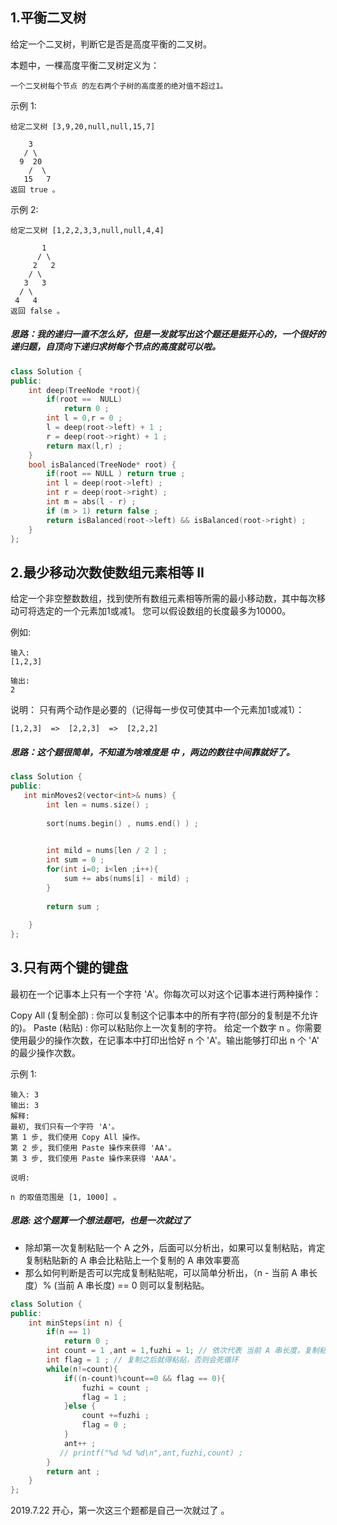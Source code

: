 ## 1.平衡二叉树
给定一个二叉树，判断它是否是高度平衡的二叉树。

本题中，一棵高度平衡二叉树定义为：
```
一个二叉树每个节点 的左右两个子树的高度差的绝对值不超过1。
```
示例 1:
```
给定二叉树 [3,9,20,null,null,15,7]

    3
   / \
  9  20
    /  \
   15   7
返回 true 。
```
示例 2:
```
给定二叉树 [1,2,2,3,3,null,null,4,4]

       1
      / \
     2   2
    / \
   3   3
  / \
 4   4
返回 false 。
```
##### 思路：我的递归一直不怎么好，但是一发就写出这个题还是挺开心的，一个很好的递归题，自顶向下递归求树每个节点的高度就可以啦。
```C++
class Solution {
public:
    int deep(TreeNode *root){
        if(root ==  NULL)
            return 0 ; 
        int l = 0,r = 0 ; 
        l = deep(root->left) + 1 ;
        r = deep(root->right) + 1 ;
        return max(l,r) ; 
    }
    bool isBalanced(TreeNode* root) {
        if(root == NULL ) return true ;
        int l = deep(root->left) ; 
        int r = deep(root->right) ; 
        int m = abs(l - r) ; 
        if (m > 1) return false ;
        return isBalanced(root->left) && isBalanced(root->right) ; 
    }
};
```
## 2.最少移动次数使数组元素相等 II
给定一个非空整数数组，找到使所有数组元素相等所需的最小移动数，其中每次移动可将选定的一个元素加1或减1。 您可以假设数组的长度最多为10000。

例如:
```
输入:
[1,2,3]

输出:
2
```
说明：
只有两个动作是必要的（记得每一步仅可使其中一个元素加1或减1）： 
```
[1,2,3]  =>  [2,2,3]  =>  [2,2,2]
```
##### 思路：这个题很简单，不知道为啥难度是 中 ，两边的数往中间靠就好了。
```C++
class Solution {
public:
   int minMoves2(vector<int>& nums) {
        int len = nums.size() ; 
        
        sort(nums.begin() , nums.end() ) ; 
        

        int mild = nums[len / 2 ] ; 
        int sum = 0 ;
        for(int i=0; i<len ;i++){
            sum += abs(nums[i] - mild) ;
        }
        
        return sum ; 
        
    }
};
```
## 3.只有两个键的键盘
最初在一个记事本上只有一个字符 'A'。你每次可以对这个记事本进行两种操作：

Copy All (复制全部) : 你可以复制这个记事本中的所有字符(部分的复制是不允许的)。
Paste (粘贴) : 你可以粘贴你上一次复制的字符。
给定一个数字 n 。你需要使用最少的操作次数，在记事本中打印出恰好 n 个 'A'。输出能够打印出 n 个 'A' 的最少操作次数。

示例 1:
```
输入: 3
输出: 3
解释:
最初, 我们只有一个字符 'A'。
第 1 步, 我们使用 Copy All 操作。
第 2 步, 我们使用 Paste 操作来获得 'AA'。
第 3 步, 我们使用 Paste 操作来获得 'AAA'。
```
```
说明:

n 的取值范围是 [1, 1000] 。
```
##### 思路: 这个题算一个想法题吧，也是一次就过了
* 除却第一次复制粘贴一个 A 之外，后面可以分析出，如果可以复制粘贴，肯定复制粘贴新的 A 串会比粘贴上一个复制的 A 串效率要高
* 那么如何判断是否可以完成复制粘贴呢，可以简单分析出，（n - 当前 A 串长度）% (当前 A 串长度) == 0 则可以复制粘贴。 
```C++
class Solution {
public:
    int minSteps(int n) {
        if(n == 1)
            return 0 ;
        int count = 1 ,ant = 1,fuzhi = 1; // 依次代表 当前 A 串长度，复制粘贴总次数，复制串的长度 
        int flag = 1 ; // 复制之后就得粘贴，否则会死循环
        while(n!=count){
            if((n-count)%count==0 && flag == 0){
                fuzhi = count ; 
                flag = 1 ;
            }else {
                count +=fuzhi ;
                flag = 0 ;
            }
            ant++ ;
           // printf("%d %d %d\n",ant,fuzhi,count) ;
        }
        return ant ; 
    }
};
```
2019.7.22 开心，第一次这三个题都是自己一次就过了 。 